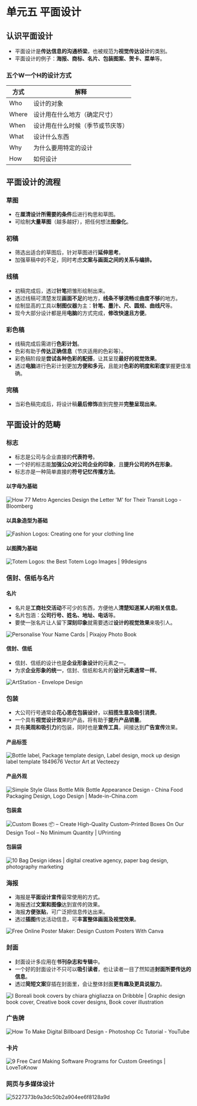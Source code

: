 # 单元五 平面设计

## 认识平面设计

- 平面设计是**传达信息的沟通桥梁**，也被规范为**视觉传达设计**的类别。
- 平面设计的例子：**海报、商标、名片、包装图案、贺卡、菜单**等。

### 五个W一个H的设计方式

| 方式  | 解释                             |
| ----- | -------------------------------- |
| Who   | 设计的对象                       |
| Where | 设计用在什么地方（确定尺寸）     |
| When  | 设计用在什么时候（季节或节庆等） |
| What  | 设计什么东西                     |
| Why   | 为什么要用特定的设计             |
| How   | 如何设计                         |

## 平面设计的流程

### 草图

- 在**厘清设计所需要的条件**后进行构思和草图。
- 可绘制**大量草图**（越多越好），把任何想法**图像化**。

### 初稿

- 筛选出适合的草图后，针对草图进行**延伸思考**。
- 加强草稿中的不足，同时考虑**文案与画面之间的关系与编排。**

### 线稿

- 初稿完成后，透过**针笔**把雏形绘制出来。
- 透过线稿可清楚发现**画面不足**的地方，**线条不够流畅**或**曲度不够**的地方。
- 绘制显高的工具以**制图仪器**为主：**针笔、墨汁、尺、圆规、曲线尺**等。
- 现今大部分设计都是用**电脑**的方式完成，**修改快速且方便**。

### 彩色稿

- 线稿完成后需进行**色彩计划**。
- 色彩有助于**传达正确信息**（节庆适用的色彩等）。
- 彩色稿阶段是**尝试各种色彩的配搭**，让其呈现**最好的视觉效果**。
- 透过**电脑**进行色彩计划更加**方便和多元**，且能对**色彩的明度和彩度**掌握更佳准确。

### 完稿

- 当彩色稿完成后，将设计稿**最后修饰**直到完整并**完整呈现出来**。

## 平面设计的范畴

### 标志

- 标志是公司与企业直接的**代表符号**。
- 一个好的标志能**加强公众对公司企业的印象**，且**提升公司的外在形象**。
- 标志亦是一种简单直接的**符号记忆传播方法**。

#### 以字母为基础

![How 77 Metro Agencies Design the Letter 'M' for Their Transit Logo -  Bloomberg](https://assets.bwbx.io/images/users/iqjWHBFdfxIU/iMdLKDgTSCDM/v0/1200x-1.jpg)

#### 以具象造型为基础

![Fashion Logos: Creating one for your clothing line](https://blog.printsome.com/wp-content/uploads/1200px-American_Eagle_Outfitters_logo.svg_.jpg)

#### 以图腾为基础

![Totem Logos: the Best Totem Logo Images | 99designs](https://images-platform.99static.com//mOQuEzVBRbVNZoSqswXOTHFXOco=/487x97:987x597/fit-in/590x590/99designs-contests-attachments/85/85496/attachment_85496114)

### 信封、信纸与名片

#### 名片

- 名片是**工商社交活动**不可少的东西，方便他人**清楚知道某人的相关信息**。
- 名片包涵：**公司行号、姓名、地址、电话**等。
- 要使一张名片让人留下**深刻印象**就需要透过**设计的视觉效果**来吸引人。

![Personalise Your Name Cards | Pixajoy Photo Book](https://media.pixajoy.com/resources/productpage/prints-card/namecard/4.jpg)

#### 信封、信纸

- 信封、信纸的设计也是**企业形象设计**的元素之一。
- 为求**企业形象的统一**，信封、信纸和名片的**设计元素通常一样**。

![ArtStation - Envelope Design](https://cdnb.artstation.com/p/assets/images/images/010/624/723/large/mamoon-ul-haq-arrow-hex-envelope.jpg?1525373986)

### 包装

- 大公司行号通常会**花心思在包装设计**，以**招揽生意及吸引消费**。
- 一个具有**视觉设计效**果的产品，将有助于**提升产品销量**。
- 具有**美观和吸引力**的包装，同时也是**宣传工具**，间接达到**广告宣传**效果。

#### 产品标签

![Bottle label, Package template design, Label design, mock up design label  template 1849676 Vector Art at Vecteezy](https://static.vecteezy.com/system/resources/previews/001/849/676/original/bottle-label-package-template-design-label-design-mock-up-design-label-template-free-vector.jpg)

#### 产品外观

![Simple Style Glass Bottle Milk Bottle Appearance Design - China Food  Packaging Design, Logo Design | Made-in-China.com](https://image.made-in-china.com/44f3j00KNjDabMGkJkV/Simple-Style-Glass-Bottle-Milk-Bottle-Appearance-Design.jpg)

#### 包装盒

![Custom Boxes 📦 – Create High-Quality Custom-Printed Boxes On Our Design  Tool – No Minimum Quantity | UPrinting](https://staticecp.uprinting.com/6626/1632x640/Custom_Boxes_Banner_Image_C.png)

#### 包装袋

![10 Bag Design ideas | digital creative agency, paper bag design,  photography marketing](https://i.pinimg.com/originals/bc/96/e6/bc96e67f68b20ced7bd82e404684bbb2.jpg)

### 海报

- 海报是**平面设计宣传**最常使用的方式。
- 海报透过**文案和图像**达到宣传的效果。
- 海报**方便张贴**，可广泛把信息传达出来。
- 透过**插图**传达活动信息，可**丰富整体画面及视觉效果**。

![Free Online Poster Maker: Design Custom Posters With Canva](https://static-cse.canva.com/blob/651728/poster.jpg)

### 封面

- 封面设计多应用在**书刊杂志和专辑**中。
- 一个好的封面设计不只可以**吸引读者**，也让读者一目了然知道**封面所要传达的信息**。
- 透过**简短文案**穿插在封面里，会让整体封面**更有趣及更具说服力**。

![I Boreali book covers by chiara ghigliazza on Dribbble | Graphic design  book cover, Creative book cover designs, Book cover illustration](https://i.pinimg.com/originals/76/00/ba/7600ba9d3305b21fc543a0e4599dd04d.gif)

### 广告牌

![How To Make Digital Billboard Design - Photoshop Cc Tutorial - YouTube](https://i.ytimg.com/vi/k66rGtSPnKA/maxresdefault.jpg)

### 卡片

![9 Free Card Making Software Programs for Custom Greetings | LoveToKnow](https://cf.ltkcdn.net/crafts/images/orig/258673-1801x1245-Printed_greeting_cards.jpg)

### 网页与多媒体设计

![5227373b9a3dc50b2a904ee6f8128a9d](https://cdn.dribbble.com/users/7843013/screenshots/17838514/media/5227373b9a3dc50b2a904ee6f8128a9d.png)